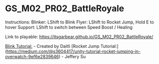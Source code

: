 # GS_M02_PR02_BattleRoyale


Instructions: 
Blinker: LShift to Blink
Flyer: LShift to Rocket Jump, Hold E to hover
Support: LShift to switch between Speed Boost / Healing

Link to playable: https://itsgarbear.github.io/GS_M02_PR02_BattleRoyale/


[Blink Tutorial:](https://www.youtube.com/watch?v=mzewMia_NgQ) - Created by Daitli
[Rocket Jump Tutorial:] (https://medium.com/@s3604417/unity-tutorial-rocket-jumping-in-overwatch-9ef6e2839646) - Jeffery Su

